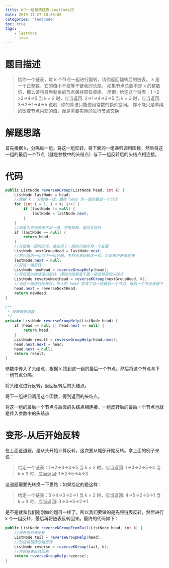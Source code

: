 ```yaml
---
title: K个一组翻转链表-LeetCode25
date: 2019-11-27 18:50:08
categories: "leetcode"
toc: true
tags: 
	- leetcode
	- java
---
```


# 题目描述

> 给你一个链表，每 k 个节点一组进行翻转，请你返回翻转后的链表。
> k 是一个正整数，它的值小于或等于链表的长度。
> 如果节点总数不是 k 的整数倍，那么请将最后剩余的节点保持原有顺序。
> 示例 :
> 给定这个链表：1->2->3->4->5
> 当 k = 2 时，应当返回: 2->1->4->3->5
> 当 k = 3 时，应当返回: 3->2->1->4->5
> 说明 :
> 你的算法只能使用常数的额外空间。
> 你不能只是单纯的改变节点内部的值，而是需要实际的进行节点交换

# 解题思路

首先根据 k，分隔每一组。将这一组反转，将下面的一组递归调用函数，然后将这一组的最后一个节点（就是参数中的头结点）与下一组反转后的头结点相连接。

<!--more-->

# 代码

```java
public ListNode reverseKGroup(ListNode head, int k) {
    ListNode lastNode = head;
    //根据 k ，分割每一组。最终 temp 为一组的最后一个节点
    for (int i = 1; i < k; i++) {
        if (lastNode != null) {
            lastNode = lastNode.next;
        }
    }
    //如果为空则表示不足一组，不用反转，返回头指针
    if (lastNode == null) {
        return head;
    }
    //开始每一组的反转，首先将下一组的开始存为一个变量
    ListNode nextGroupHead = lastNode.next;
    //然后将这一组与下一组分隔，不然无法反转这一组，后面再将两者连接
    lastNode.next = null;
    //将这一组反转
    ListNode newHead = reverseGroupHelp(head);
    //将后面的继续递归反转，得到的结果是下面一组反转后的头结点
    ListNode reverseNextHead = reverseKGroup(nextGroupHead, k);
    //当这一组进行反转后，传入的 head 变成了这一组最后一个节点，最后一个节点连接下一组的头结点。如果不够一组，在上面已经 return 掉了
    head.next = reverseNextHead;
    return newHead;
}

/**
 * 反转链表函数
 */
private ListNode reverseGroupHelp(ListNode head) {
    if (head == null || head.next == null) {
        return head;
    }
    ListNode result = reverseGroupHelp(head.next);
    head.next.next = head;
    head.next = null;
    return result;
}
```

参数中传入了头结点，根据 k 找到这一组的最后一个节点。然后将这个节点与下一组节点分隔。

将头结点进行反转，返回反转后的头结点。

将下一组递归调用这个函数，得到返回的头结点。

将这一组的最后一个节点与后面的头结点相连接。一组反转后的最后一个节点也就是传入参数中的头结点

# 变形-从后开始反转

在上面这道题，是从头开始计算反转，这次要从尾部开始反转。拿上面的例子来说：

> 给定一个链表：1->2->3->4->5
> 当 k = 2 时，应当返回: 1->3->2->5->4
> 当 k = 3 时，应当返回: 1->2->5->4->3

这道题需要先转换一下思路：如果给定的是这样：

> 给定一个链表：5->4->3->2->1
> 当 k = 2 时，应当返回: 4->5->2->3->1
> 当 k = 3 时，应当返回: 3->4->5->2->1

是不是就和我们刚刚做的题目一样了。所以我们要做的是先将链表反转，然后进行 k 个一组反转，最后再将链表反转回来。最终的代码如下：

```java
public ListNode reverseKGroupFromTail(ListNode head, int k) {
    //首先将链表反转
    ListNode tail = reverseGroupHelp(head);
    //然后将链表分组反转
    ListNode reverse = reverseKGroup(tail, k);
    //再将链表反转回来
    return reverseGroupHelp(reverse);
}
```

